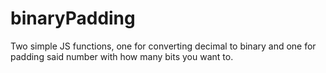 # binaryPadding
Two simple JS functions, one for converting decimal to binary and one for padding said number with how many bits you want to.
